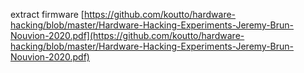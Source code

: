 extract firmware
[https://github.com/koutto/hardware-hacking/blob/master/Hardware-Hacking-Experiments-Jeremy-Brun-Nouvion-2020.pdf](https://github.com/koutto/hardware-hacking/blob/master/Hardware-Hacking-Experiments-Jeremy-Brun-Nouvion-2020.pdf)
